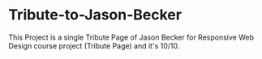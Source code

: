# Tribute-to-Jason-Becker
This Project is a single Tribute Page of Jason Becker for Responsive Web Design course project (Tribute Page) and it's 10/10.
